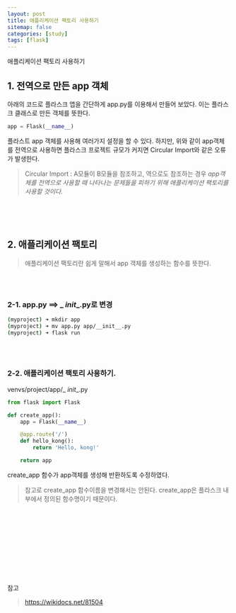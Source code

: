 ```yaml
---
layout: post
title: 애플리케이션 팩토리 사용하기
sitemap: false
categories: [study]
tags: [flask]
---
```


애플리케이션 팩토리 사용하기

## 1. 전역으로 만든 app 객체 

아래의 코드로 플라스크 앱을 간단하게 app.py를 이용해서 만들어 보았다. 
이는 플라스크 클래스로 만든 객체를 뜻한다. 

~~~python
app = Flask(__name__)
~~~

플라스트 app 객체를 사용해 여러가지 설정을 할 수 있다. 
하지만, 위와 같이 app객체를 전역으로 사용하면 플라스크 프로젝트 규모가 커지면 Circular Import와 같은 오류가 발생한다. 
> Circular Import : A모듈이 B모듈을 참조하고, 역으로도 참조하는 경우 
_app객체를 전역으로 사용할 때 나타나는 문제들을 피하기 위해 애플리케이션 팩토리를 사용할 것이다._

<br>
<br>
<br>


## 2. 애플리케이션 팩토리 
> 애플리케이션 팩토리란 쉽게 말해서 app 객체를 생성하는 함수를 뜻한다. 
<br>
<br>

### 2-1. app.py ==> _ _init__.py로 변경

~~~bash
(myproject) ➜ mkdir app
(myproject) ➜ mv app.py app/__init__.py
(myproject) ➜ flask run
~~~
<br>
<br>


### 2-2. 애플리케이션 팩토리 사용하기.

venvs/project/app/_ _init__.py

~~~python
from flask import Flask

def create_app():
    app = Flask(__name__)

    @app.route('/')
    def hello_kong():
        return 'Hello, kong!'

    return app
~~~

create_app 함수가 app객체를 생성해 반환하도록 수정하였다. 
> 참고로 create_app 함수이름을 변경해서는 안된다. create_app은 플라스크 내부에서 정의된 함수명이기 때문이다. 

<br>
<br>
<br>
<br>
<br><br><br>
<br>
<br>

참고 
> https://wikidocs.net/81504